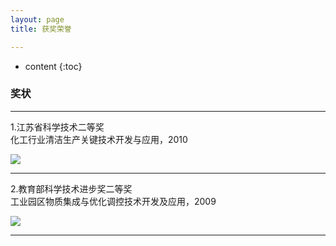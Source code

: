 ```yaml
---
layout: page
title: 获奖荣誉

---
```

* content
{:toc}

### 奖状
---

1.江苏省科学技术二等奖<br>化工行业清洁生产关键技术开发与应用，2010

![](http://ooo.0o0.ooo/2016/10/27/58121f4166105.png)

---

2.教育部科学技术进步奖二等奖<br>工业园区物质集成与优化调控技术开发及应用，2009

![](http://ooo.0o0.ooo/2016/10/11/57fc77130ee21.png)

___
